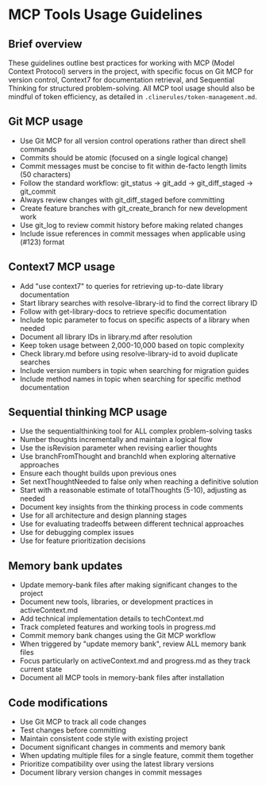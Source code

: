 # MCP Tools Usage Guidelines

## Brief overview
These guidelines outline best practices for working with MCP (Model Context Protocol) servers in the project, with specific focus on Git MCP for version control, Context7 for documentation retrieval, and Sequential Thinking for structured problem-solving. All MCP tool usage should also be mindful of token efficiency, as detailed in `.clinerules/token-management.md`.

## Git MCP usage
- Use Git MCP for all version control operations rather than direct shell commands
- Commits should be atomic (focused on a single logical change)
- Commit messages must be concise to fit within de-facto length limits (50 characters)
- Follow the standard workflow: git_status → git_add → git_diff_staged → git_commit
- Always review changes with git_diff_staged before committing
- Create feature branches with git_create_branch for new development work
- Use git_log to review commit history before making related changes
- Include issue references in commit messages when applicable using (#123) format

## Context7 MCP usage
- Add "use context7" to queries for retrieving up-to-date library documentation
- Start library searches with resolve-library-id to find the correct library ID
- Follow with get-library-docs to retrieve specific documentation
- Include topic parameter to focus on specific aspects of a library when needed
- Document all library IDs in library.md after resolution
- Keep token usage between 2,000-10,000 based on topic complexity
- Check library.md before using resolve-library-id to avoid duplicate searches
- Include version numbers in topic when searching for migration guides
- Include method names in topic when searching for specific method documentation

## Sequential thinking MCP usage
- Use the sequentialthinking tool for ALL complex problem-solving tasks
- Number thoughts incrementally and maintain a logical flow
- Use the isRevision parameter when revising earlier thoughts
- Use branchFromThought and branchId when exploring alternative approaches
- Ensure each thought builds upon previous ones
- Set nextThoughtNeeded to false only when reaching a definitive solution
- Start with a reasonable estimate of totalThoughts (5-10), adjusting as needed
- Document key insights from the thinking process in code comments
- Use for all architecture and design planning stages
- Use for evaluating tradeoffs between different technical approaches
- Use for debugging complex issues
- Use for feature prioritization decisions

## Memory bank updates
- Update memory-bank files after making significant changes to the project
- Document new tools, libraries, or development practices in activeContext.md
- Add technical implementation details to techContext.md
- Track completed features and working tools in progress.md
- Commit memory bank changes using the Git MCP workflow
- When triggered by "update memory bank", review ALL memory bank files
- Focus particularly on activeContext.md and progress.md as they track current state
- Document all MCP tools in memory-bank files after installation

## Code modifications
- Use Git MCP to track all code changes
- Test changes before committing
- Maintain consistent code style with existing project
- Document significant changes in comments and memory bank
- When updating multiple files for a single feature, commit them together
- Prioritize compatibility over using the latest library versions
- Document library version changes in commit messages
